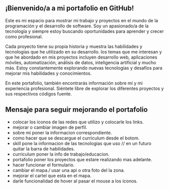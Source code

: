 ## ¡Bienvenido/a a mi portafolio en GitHub!

Este es mi espacio para mostrar mi trabajo y proyectos en el mundo de la programación y el desarrollo de software. Soy un apasionado/a de la tecnología y siempre estoy buscando oportunidades para aprender y crecer como profesional.

 Cada proyecto tiene su propia historia y muestra las habilidades y tecnologías que he utilizado en su desarrollo. los temas que me interesan y que he abordado en mis proyectos incluyen desarrollo web, aplicaciones móviles, automatización, análisis de datos, inteligencia artificial y mucho más. Estoy constantemente explorando nuevas tecnologías y desafíos para mejorar mis habilidades y conocimientos.

 En este portafolio, también encontrarás información sobre mí y mi experiencia profesional. Siéntete libre de explorar los diferentes proyectos y sus respectivos códigos fuente.

 ## Mensaje para seguir mejorando el portafolio
  - colocar los iconos de las redes que utilizo y colocarle los links.
  - mejorar o cambiar imagen de perfil.
  - sobre mi poner la informacion correspondiente.
  - como hacer que se descargue el curriculum desde el botom.
  - skill pone la informacion de las tecnologias que uso // en un futuro quitar la barra de habilidades.
  -  curriculum poner la info de trabajo/educacion.
  - portafolio poner los proyectos que estare realizando mas adelante.
  - hacer funcionar el formulario.
  - cambiar el mapa./ usar una api o otra foto del la zona.
  - mejorar el cartel que esta en el mapa.
  - darle funcionalidad de hover al pasar el mouse a los iconos.